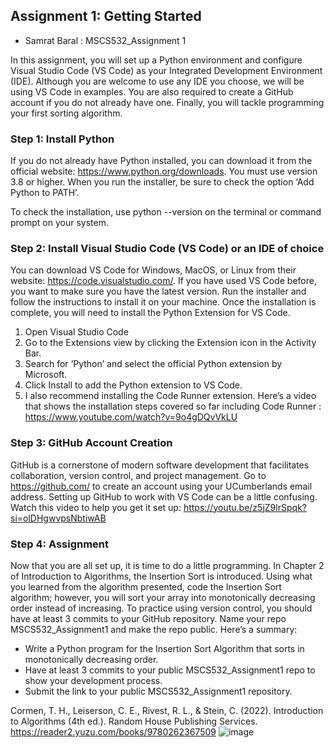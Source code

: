 ## Assignment 1: Getting Started
- Samrat Baral : MSCS532_Assignment 1

In this assignment, you will set up a Python environment and configure Visual Studio Code (VS Code) as your Integrated Development Environment (IDE). Although you are welcome to use any IDE you choose, we will be using VS Code in examples. You are also required to create a GitHub account if you do not already have one. Finally, you will tackle programming your first sorting algorithm.

### Step 1: Install Python
If you do not already have Python installed, you can download it from the official website: https://www.python.org/downloads. You must use version 3.8 or higher. When you run the installer, be sure to check the option ‘Add Python to PATH’.

To check the installation, use python --version on the terminal or command prompt on your system.

### Step 2: Install Visual Studio Code (VS Code) or an IDE of choice
You can download VS Code for Windows, MacOS, or Linux from their website: https://code.visualstudio.com/. If you have used VS Code before, you want to make sure you have the latest version. Run the installer and follow the instructions to install it on your machine. Once the installation is complete, you will need to install the Python Extension for VS Code.

1.	Open Visual Studio Code
2.	Go to the Extensions view by clicking the Extension icon in the Activity Bar.
3.	Search for ‘Python’ and select the official Python extension by Microsoft.
4.	Click Install to add the Python extension to VS Code.
5.	I also recommend installing the Code Runner extension. Here’s a video that shows the installation steps covered so far including Code Runner : https://www.youtube.com/watch?v=9o4gDQvVkLU

### Step 3: GitHub Account Creation
GitHub is a cornerstone of modern software development that facilitates collaboration, version control, and project management. Go to https://github.com/ to create an account using your UCumberlands email address. Setting up GitHub to work with VS Code can be a little confusing. Watch this video to help you get it set up: https://youtu.be/z5jZ9lrSpqk?si=olDHgwvpsNbtiwAB

### Step 4: Assignment
Now that you are all set up, it is time to do a little programming. In Chapter 2 of Introduction to Algorithms, the Insertion Sort is introduced. Using what you learned from the algorithm presented, code the Insertion Sort algorithm; however, you will sort your array into monotonically decreasing order instead of increasing. To practice using version control, you should have at least 3 commits to your GitHub repository. Name your repo MSCS532_Assignment1 and make the repo public. Here’s a summary:

-	Write a Python program for the Insertion Sort Algorithm that sorts in monotonically decreasing order.
-	Have at least 3 commits to your public MSCS532_Assignment1 repo to show your development process.
-	Submit the link to your public MSCS532_Assignment1 repository.



Cormen, T. H., Leiserson, C. E., Rivest, R. L., & Stein, C. (2022). Introduction to Algorithms (4th ed.). Random House Publishing Services. https://reader2.yuzu.com/books/9780262367509
![image](https://github.com/user-attachments/assets/e78ba6bc-8c7b-4ac4-9d77-a7215f9451f5)
